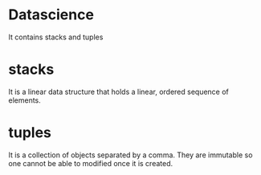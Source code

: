 # Datascience
It contains stacks and tuples
# stacks
It is a linear data structure that holds a linear, ordered sequence of elements.
# tuples
It is a collection of objects separated by a comma. They are immutable so one cannot be able to modified once it is created.




